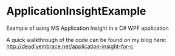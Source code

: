 # ApplicationInsightExample
Example of using MS Application Insight in a C# WPF application

A quick walkthrough of the code can be found on my blog here: http://deadlyembrace.net/application-insight-for-c
